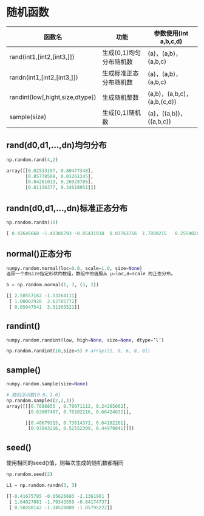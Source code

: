 # 随机函数
| 函数名                             | 功能             | 参数使用(int a,b,c,d)         |
|---------------------------------|----------------|---------------------------|
| rand(int1,[int2,[int3,]])       | 生成(0,1)均匀分布随机数 | (a)，(a,b)，(a,b,c)         |
| randn(int1,[int2,[int3,]])      | 生成标准正态分布随机数    | (a)，(a,b)，(a,b,c)         |
| randint(low[,hight,size,dtype]) | 生成随机整数         | (a,b)，(a,b,c)，(a,b,(c,d)) |
| sample(size)                    | 生成[0,1)随机数     | (a)，((a,b))，((a,b,c))     |

## rand(d0,d1,…,dn)均匀分布
```python
np.random.rand(4,2)

array([[0.02533197, 0.80477348],
       [0.85778508, 0.01261245],
       [0.04261013, 0.26928786],
       [0.81136377, 0.34618951]])
```
## randn(d0,d1,…,dn)标准正态分布
```python
np.random.randn(10)

[ 0.42646668 -1.40306793 -0.05431918  0.03763756  1.7889215   0.25540288 -1.60619811 -2.21199667 -0.92209721  0.47669523]
```
## normal()正态分布
```python
numpy.random.normal(loc=0.0, scale=1.0, size=None)
返回一个由size指定形状的数组，数组中的值服从 μ=loc,σ=scale 的正态分布。

b = np.random.normal(1, 3, (3, 2))

[[ 2.50557162 -1.53264111]
 [ 1.00002928  2.62705772]
 [ 0.05947541  3.31303521]]
```
## randint()
```python
numpy.random.randint(low, high=None, size=None, dtype=’l’)

np.random.randint(10,size=5) # array([1, 0, 6, 8, 0])
```
## sample()
```python
numpy.random.sample(size=None)

# 随机浮点数[0.0，1.0]
np.random.sample((2,2,3))
array([[[0.7686855 , 0.70071112, 0.24265062],
        [0.63907407, 0.76102216, 0.66424632]],

       [[0.40679315, 0.73614372, 0.64102261],
        [0.97843216, 0.52552309, 0.44970841]]])
```
## seed()
使用相同的seed()值，则每次生成的随机数都相同
```python
np.random.seed(2)

L1 = np.random.randn(3, 3)

[[-0.41675785 -0.05626683 -2.1361961 ]
 [ 1.64027081 -1.79343559 -0.84174737]
 [ 0.50288142 -1.24528809 -1.05795222]]
```